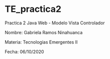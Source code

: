 # TE_practica2

Practica 2 Java Web - Modelo Vista Controlador

Nombre: Gabriela Ramos Ninahuanca 

Materia: Tecnologias Emergentes II

Fecha: 06/10/2020
